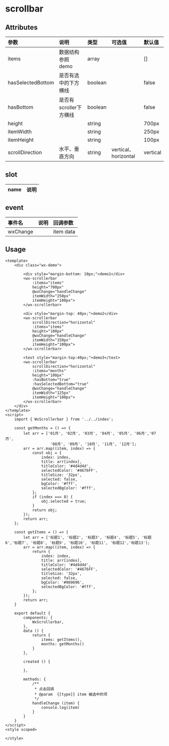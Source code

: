 # scrollbar

## Attributes

| 参数 | 说明 | 类型 | 可选值 | 默认值 |
| :--- | :--- | :--- | :--- | :--- |
| items | 数据结构参照demo | array |  | \[\] |
| hasSelectedBottom | 是否有选中的下方横线 | boolean |  | false |
| hasBottom | 是否有scroller下方横线 | boolean |  | false |
| height |  | string |  | 700px |
| itemWidth |  | string |  | 250px |
| itemHeight |  | string |  | 100px |
| scrollDirection | 水平、垂直方向 | string | vertical、horizontal | vertical |

## slot

| name | 说明 |
| :--- | :--- |


## event

| 事件名 | 说明 | 回调参数 |
| :--- | :--- | :--- |
| wxChange |  | item data |

## Usage

```
<template>
    <div class="wx-demo">

        <div style="margin-bottom: 10px;">demo1</div>
        <wx-scrollerbar 
            :items="items"
            height="700px"
            @wxChange="handleChange"
            itemWidth="250px" 
            itemHeight="100px">
        </wx-scrollerbar>

        <div style="margin-top: 40px;">demo2</div>
        <wx-scrollerbar 
            scrollDirection="horizontal"
            :items="items"
            height="100px"
            @wxChange="handleChange"
            itemWidth="150px" 
            itemHeight="100px">
        </wx-scrollerbar>

        <text style="margin-top:40px;">demo3</text>
        <wx-scrollerbar 
            scrollDirection="horizontal"
            :items="months"
            height="100px"
            :hasBottom="true"
            :hasSelectedBottom="true"
            @wxChange="handleChange"
            itemWidth="125px" 
            itemHeight="100px">
        </wx-scrollerbar>
    </div>
</template>
<script>
    import { WxScrollerbar } from '../../index';

    const getMonths = () => {
        let arr = ['01月', '02月', '03月', '04月', '05月', '06月','07月', 
                    '08月', '09月', '10月', '11月', '12月'];
        arr = arr.map((item, index) => {
            const obj = {
                index: index,
                title: arr[index],  
                titleColor: '#4d4d4d', 
                selectedColor: '#4676FF',
                titleSize: '32px',
                selected: false,
                bgColor: '#fff', 
                selectedBgColor: '#fff',
            };
            if (index === 8) {
                obj.selected = true;
            }
            return obj;
        });
        return arr;
    };

    const getItems = () => {
        let arr = ['标题1', '标题2', '标题3', '标题4', '标题5', '标题6','标题7', '标题8', '标题9', '标题10', '标题11', '标题12','标题13'];
        arr = arr.map((item, index) => {
            return {
                index: index,
                title: arr[index],  
                titleColor: '#4d4d4d', 
                selectedColor: '#4676FF',
                titleSize: '32px',
                selected: false,
                bgColor: '#969696', 
                selectedBgColor: '#fff',
            };
        });
        return arr;
    }

    export default {
        components: {
            WxScrollerbar,
        },
        data () {
            return {
                items: getItems(),
                months: getMonths()
            }
        },

        created () {

        },

        methods: {
            /**
             * 点击回调
             * @param  {[type]} item 被选中的项
             */
            handleChange (item) {
                console.log(item)
            }
        }
    }
</script>
<style scoped>
    
</style>

```



